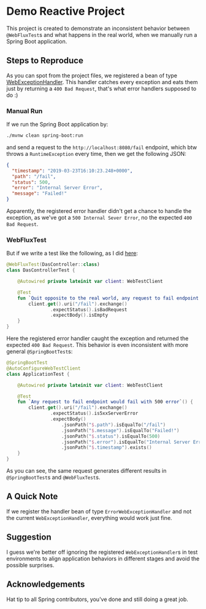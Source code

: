 # Demo Reactive Project
This project is created to demonstrate an inconsistent behavior between `@WebFluxTest`s and what happens in the real world, 
when we manually run a Spring Boot application.

## Steps to Reproduce
As you can spot from the project files, we registered a bean of type 
[WebExceptionHandler](/src/main/kotlin/me/alidg/flux/web/CustomExceptionHandler.kt). This handler catches every exception and eats them
just by returning a `400 Bad Request`, that's what error handlers supposed to do :)

### Manual Run
If we run the Spring Boot application by:
```bash
./mvnw clean spring-boot:run
```
and send a request to the `http://localhost:8080/fail` endpoint, which btw throws a `RuntimeException` every time, then
we get the following JSON:
```json
{
  "timestamp": "2019-03-23T16:10:23.248+0000",
  "path": "/fail",
  "status": 500,
  "error": "Internal Server Error",
  "message": "Failed!"
}
```
Apparently, the registered error handler didn't get a chance to handle the exception, as we've got a `500 Internal Sever Error`,
no the expected `400 Bad Request`.

### WebFluxTest
But if we write a test like the following, as I did [here](/src/test/kotlin/me/alidg/flux/web/DasControllerTest.kt):
```kotlin
@WebFluxTest(DasController::class)
class DasControllerTest {

    @Autowired private lateinit var client: WebTestClient

    @Test
    fun `Quit opposite to the real world, any request to fail endpoint returns 400 Bad Request`() {
        client.get().uri("/fail").exchange()
                .expectStatus().isBadRequest
                .expectBody().isEmpty
    }
}
```
Here the registered error handler caught the exception and returned the expected `400 Bad Request`. This behavior is even
inconsistent with more general `@SpringBootTest`s:
```kotlin
@SpringBootTest
@AutoConfigureWebTestClient
class ApplicationTest {

    @Autowired private lateinit var client: WebTestClient

    @Test
    fun `Any request to fail endpoint would fail with 500 error`() {
        client.get().uri("/fail").exchange()
                .expectStatus().is5xxServerError
                .expectBody()
                    .jsonPath("$.path").isEqualTo("/fail")
                    .jsonPath("$.message").isEqualTo("Failed!")
                    .jsonPath("$.status").isEqualTo(500)
                    .jsonPath("$.error").isEqualTo("Internal Server Error")
                    .jsonPath("$.timestamp").exists()
    }
}
```
As you can see, the same request generates different results in `@SpringBootTest`s and `@WebFluxTest`s.
## A Quick Note
If we register the handler bean of type `ErrorWebExceptionHandler` and not the current `WebExceptionHandler`, everything
would work just fine.

## Suggestion
I guess we're better off ignoring the registered `WebExceptionHandler`s in test environments to align application behaviors
in different stages and avoid the possible surprises.

## Acknowledgements
Hat tip to all Spring contributors, you've done and still doing a great job.